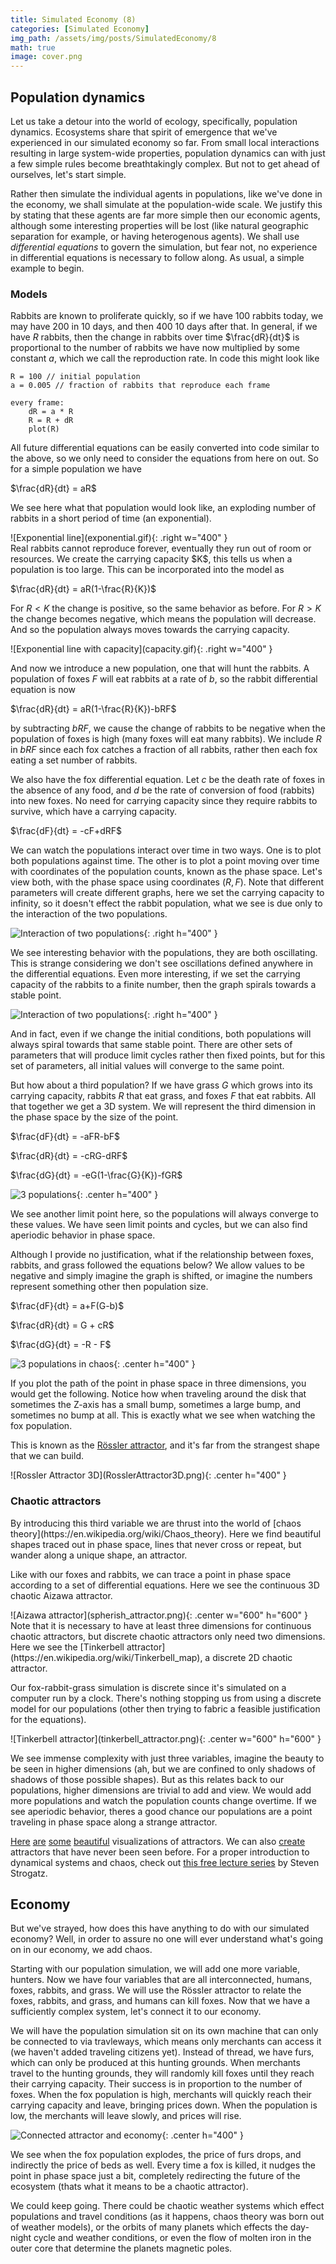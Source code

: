 ```yaml
---
title: Simulated Economy (8)
categories: [Simulated Economy]
img_path: /assets/img/posts/SimulatedEconomy/8
math: true
image: cover.png
---
```


## Population dynamics
Let us take a detour into the world of ecology, specifically, population dynamics. Ecosystems share that spirit of emergence that we've experienced in our simulated economy so far. From small local interactions resulting in large system-wide properties, population dynamics can with just a few simple rules become breathtakingly complex. But not to get ahead of ourselves, let's start simple.

Rather then simulate the individual agents in populations, like we've done in the economy, we shall simulate at the population-wide scale. We justify this by stating that these agents are far more simple then our economic agents, although some interesting properties will be lost (like natural geographic separation for example, or having heterogenous agents). We shall use _differential equations_ to govern the simulation, but fear not, no experience in differential equations is necessary to follow along. As usual, a simple example to begin.

### Models
Rabbits are known to proliferate quickly, so if we have $100$ rabbits today, we may have $200$ in 10 days, and then $400$ 10 days after that. In general, if we have $R$ rabbits, then the change in rabbits over time $\frac{dR}{dt}$ is proportional to the number of rabbits we have now multiplied by some constant $a$, which we call the reproduction rate. In code this might look like

```
R = 100 // initial population
a = 0.005 // fraction of rabbits that reproduce each frame

every frame:
	dR = a * R
	R = R + dR
	plot(R)
```

<div class="row align-items-center">
<div class="col-md-6">
All future differential equations can be easily converted into code similar to the above, so we only need to consider the equations from here on out. So for a simple population we have 

<p class="text-center">$\frac{dR}{dt} = aR$</p>

We see here what that population would look like, an exploding number of rabbits in a short period of time (an exponential).
</div>
<div class="col-md-6">
![Exponential line](exponential.gif){: .right w="400" }
</div>
</div>

<div class="row align-items-center">
<div class="col-md-6">
Real rabbits cannot reproduce forever, eventually they run out of room or resources. We create the carrying capacity $K$, this tells us when a population is too large. This can be incorporated into the model as 

<p class="text-center">$\frac{dR}{dt} = aR(1-\frac{R}{K})$</p>

For $R<K$ the change is positive, so the same behavior as before. For $R>K$ the change becomes negative, which means the population will decrease. And so the population always moves towards the carrying capacity.
</div>
<div class="col-md-6">
![Exponential line with capacity](capacity.gif){: .right w="400" }
</div>
</div>


And now we introduce a new population, one that will hunt the rabbits. A population of foxes $F$ will eat rabbits at a rate of $b$, so the rabbit differential equation is now 

<p class="text-center">$\frac{dR}{dt} = aR(1-\frac{R}{K})-bRF$</p>

by subtracting $bRF$, we cause the change of rabbits to be negative when the population of foxes is high (many foxes will eat many rabbits). We include $R$ in $bRF$ since each fox catches a fraction of all rabbits, rather then each fox eating a set number of rabbits. 

We also have the fox differential equation. Let $c$ be the death rate of foxes in the absence of any food, and $d$ be the rate of conversion of food (rabbits) into new foxes. No need for carrying capacity since they require rabbits to survive, which have a carrying capacity.

<p class="text-center">$\frac{dF}{dt} = -cF+dRF$</p>

We can watch the populations interact over time in two ways. One is to plot both populations against time. The other is to plot a point moving over time with coordinates of the population counts, known as the phase space. Let's view both, with the phase space using coordinates $(R, F)$. Note that different parameters will create different graphs, here we set the carrying capacity to infinity, so it doesn't effect the rabbit population, what we see is due only to the interaction of the two populations.

![Interaction of two populations](two_populations.gif){: .right h="400" }

We see interesting behavior with the populations, they are both oscillating. This is strange considering we don't see oscillations defined anywhere in the differential equations. Even more interesting, if we set the carrying capacity of the rabbits to a finite number, then the graph spirals towards a stable point.

![Interaction of two populations](two_populations_capacity.gif){: .right h="400" }

And in fact, even if we change the initial conditions, both populations will always spiral towards that same stable point. There are other sets of parameters that will produce limit cycles rather then fixed points, but for this set of parameters, all initial values will converge to the same point.

But how about a third population? If we have grass $G$ which grows into its carrying capacity, rabbits $R$ that eat grass, and foxes $F$ that eat rabbits. All that together we get a 3D system. We will represent the third dimension in the phase space by the size of the point.

<p class="text-center">$\frac{dF}{dt} = -aFR-bF$</p>
<p class="text-center">$\frac{dR}{dt} = -cRG-dRF$</p>
<p class="text-center">$\frac{dG}{dt} = -eG(1-\frac{G}{K})-fGR$</p>

![3 populations](nonchaotic_population.gif){: .center h="400" }

We see another limit point here, so the populations will always converge to these values. We have seen limit points and cycles, but we can also find aperiodic behavior in phase space.

Although I provide no justification, what if the relationship between foxes, rabbits, and grass followed the equations below? We allow values to be negative and simply imagine the graph is shifted, or imagine the numbers represent something other then population size.

<p class="text-center">$\frac{dF}{dt} = a+F(G-b)$</p>
<p class="text-center">$\frac{dR}{dt} = G + cR$</p>
<p class="text-center">$\frac{dG}{dt} = -R - F$</p>

![3 populations in chaos](chaotic_population.gif){: .center h="400" }

<div class="row align-items-center">
<div class="col-md-6">
If you plot the path of the point in phase space in three dimensions, you would get the following. Notice how when traveling around the disk that sometimes the Z-axis has a small bump, sometimes a large bump, and sometimes no bump at all. This is exactly what we see when watching the fox population.

This is known as the [Rössler attractor](https://en.wikipedia.org/wiki/R%C3%B6ssler_attractor), and it's far from the strangest shape that we can build.
</div>
<div class="col-md-6">
![Rossler Attractor 3D](RosslerAttractor3D.png){: .center h="400" }
</div>
</div>


### Chaotic attractors
<div class="row align-items-center">
<div class="col-md-6">
By introducing this third variable we are thrust into the world of [chaos theory](https://en.wikipedia.org/wiki/Chaos_theory). Here we find beautiful shapes traced out in phase space, lines that never cross or repeat, but wander along a unique shape, an attractor.

Like with our foxes and rabbits, we can trace a point in phase space according to a set of differential equations. Here we see the continuous 3D chaotic Aizawa attractor.
</div>
<div class="col-md-6">
![Aizawa attractor](spherish_attractor.png){: .center w="600" h="600" }
</div>
</div>

<div class="row align-items-center">
<div class="col-md-6">
Note that it is necessary to have at least three dimensions for continuous chaotic attractors, but discrete chaotic attractors only need two dimensions. Here we see the [Tinkerbell attractor](https://en.wikipedia.org/wiki/Tinkerbell_map), a discrete 2D chaotic attractor.

Our fox-rabbit-grass simulation is discrete since it's simulated on a computer run by a clock. There's nothing stopping us from using a discrete model for our populations (other then trying to fabric a feasible justification for the equations).
</div>
<div class="col-md-6">
![Tinkerbell attractor](tinkerbell_attractor.png){: .center w="600" h="600" }
</div>
</div>

We see immense complexity with just three variables, imagine the beauty to be seen in higher dimensions (ah, but we are confined to only shadows of shadows of those possible shapes). But as this relates back to our populations, higher dimensions are trivial to add and view. We would add more populations and watch the population counts change overtime. If we see aperiodic behavior, theres a good chance our populations are a point traveling in phase space along a strange attractor.

[Here](http://paulbourke.net/fractals/) [are](https://www.williamrchase.com/writing/2019-02-28-strange-attractors-12-months-of-art-february) [some](https://www.cedrick.ai/posts/attractors.html) [beautiful](https://chaoticatmospheres.com/mathrules-strange-attractors) visualizations of attractors. We can also [create](https://www.youtube.com/playlist?list=PLBLV84VG7Md8RMWQEzDOFSyrv14-9lMxn) attractors that have never been seen before. For a proper introduction to dynamical systems and chaos, check out [this free lecture series](https://www.youtube.com/playlist?list=PLbN57C5Zdl6j_qJA-pARJnKsmROzPnO9V) by Steven Strogatz.

## Economy
But we've strayed, how does this have anything to do with our simulated economy? Well, in order to assure no one will ever understand what's going on in our economy, we add chaos.

Starting with our population simulation, we will add one more variable, hunters. Now we have four variables that are all interconnected, humans, foxes, rabbits, and grass. We will use the Rössler attractor to relate the foxes, rabbits, and grass, and humans can kill foxes. Now that we have a sufficiently complex system, let's connect it to our economy.

We will have the population simulation sit on its own machine that can only be connected to via travleways, which means only merchants can access it (we haven't added traveling citizens yet). Instead of thread, we have furs, which can only be produced at this hunting grounds. When merchants travel to the hunting grounds, they will randomly kill foxes until they reach their carrying capacity. Their success is in proportion to the number of foxes. When the fox population is high, merchants will quickly reach their carrying capacity and leave, bringing prices down. When the population is low, the merchants will leave slowly, and prices will rise.

![Connected attractor and economy](connected.gif){: .center h="400" }

We see when the fox population explodes, the price of furs drops, and indirectly the price of beds as well. Every time a fox is killed, it nudges the point in phase space just a bit, completely redirecting the future of the ecosystem (thats what it means to be a chaotic attractor).

We could keep going. There could be chaotic weather systems which effect populations and travel conditions (as it happens, chaos theory was born out of weather models), or the orbits of many planets which effects the day-night cycle and weather conditions, or even the flow of molten iron in the outer core that determine the planets magnetic poles.